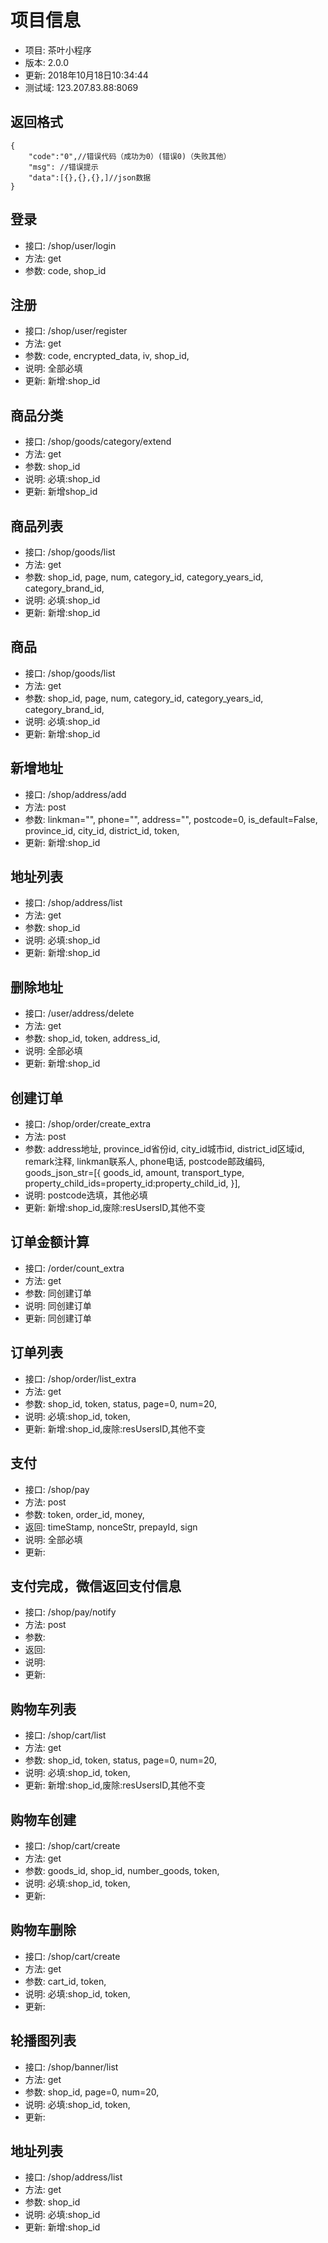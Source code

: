
项目信息
============================
* 项目:	茶叶小程序
* 版本:	2.0.0
* 更新:	2018年10月18日10:34:44
* 测试域:	123.207.83.88:8069

返回格式
----------------------------
```
{
	"code":"0",//错误代码（成功为0）(错误0)（失败其他）
	"msg": //错误提示
	"data":[{},{},{},]//json数据
}
```

登录
----------------------------
* 接口:	/shop/user/login
* 方法:	get
* 参数:	code, shop_id

注册
----------------------------
* 接口:	/shop/user/register
* 方法:	get
* 参数:	code, encrypted_data, iv, shop_id,
* 说明:	全部必填
* 更新:	新增:shop_id

商品分类
----------------------------
* 接口:	/shop/goods/category/extend
* 方法:	get
* 参数:	shop_id
* 说明:	必填:shop_id
* 更新:	新增shop_id

商品列表
----------------------------
* 接口:	/shop/goods/list
* 方法:	get
* 参数:	shop_id, page, num, category_id, category_years_id, category_brand_id,
* 说明:	必填:shop_id
* 更新:	新增:shop_id

商品
----------------------------
* 接口:	/shop/goods/list
* 方法:	get
* 参数:	shop_id, page, num, category_id, category_years_id, category_brand_id,
* 说明:	必填:shop_id
* 更新:	新增:shop_id

新增地址
----------------------------
* 接口:	/shop/address/add
* 方法:	post
* 参数:	linkman="", phone="",  address="", postcode=0, is_default=False, 
		province_id, city_id, district_id, token,
* 更新:	新增:shop_id

地址列表
----------------------------
* 接口:	/shop/address/list
* 方法:	get
* 参数:	shop_id
* 说明:	必填:shop_id
* 更新:	新增:shop_id

删除地址
----------------------------
* 接口:	/user/address/delete
* 方法:	get
* 参数:	shop_id, token, address_id,
* 说明:	全部必填
* 更新:	新增:shop_id

创建订单
----------------------------
* 接口:	/shop/order/create_extra
* 方法:	post
* 参数:	address地址, province_id省份id, city_id城市id, district_id区域id,
		remark注释, linkman联系人, phone电话,  postcode邮政编码,
		goods_json_str=[{
			goods_id,
			amount,
			transport_type,
			property_child_ids=property_id:property_child_id,
		}],
* 说明:	postcode选填，其他必填
* 更新:	新增:shop_id,废除:resUsersID,其他不变

订单金额计算
----------------------------
* 接口:	/order/count_extra
* 方法:	get
* 参数:	同创建订单
* 说明:	同创建订单
* 更新:	同创建订单

订单列表
----------------------------
* 接口:	/shop/order/list_extra
* 方法:	get
* 参数:	shop_id, token, status, page=0, num=20, 
* 说明:	必填:shop_id, token,
* 更新:	新增:shop_id,废除:resUsersID,其他不变

支付
----------------------------
* 接口:	/shop/pay
* 方法:	post
* 参数:	token, order_id, money,
* 返回:	timeStamp, nonceStr, prepayId, sign
* 说明:	全部必填
* 更新:	

支付完成，微信返回支付信息
----------------------------
* 接口:	/shop/pay/notify
* 方法:	post
* 参数:	
* 返回:	
* 说明:	
* 更新:	

购物车列表
----------------------------
* 接口:	/shop/cart/list
* 方法:	get
* 参数:	shop_id, token, status, page=0, num=20, 
* 说明:	必填:shop_id, token,
* 更新:	新增:shop_id,废除:resUsersID,其他不变

购物车创建
----------------------------
* 接口:	/shop/cart/create
* 方法:	get
* 参数:	goods_id, shop_id, number_goods, token, 
* 说明:	必填:shop_id, token,
* 更新:	

购物车删除
----------------------------
* 接口:	/shop/cart/create
* 方法:	get
* 参数:	cart_id, token, 
* 说明:	必填:shop_id, token,
* 更新:	

轮播图列表
----------------------------
* 接口:	/shop/banner/list
* 方法:	get
* 参数:	shop_id, page=0, num=20, 
* 说明:	必填:shop_id, token,
* 更新:	

地址列表
----------------------------
* 接口: /shop/address/list
* 方法: get
* 参数: shop_id
* 说明: 必填:shop_id
* 更新: 新增:shop_id


